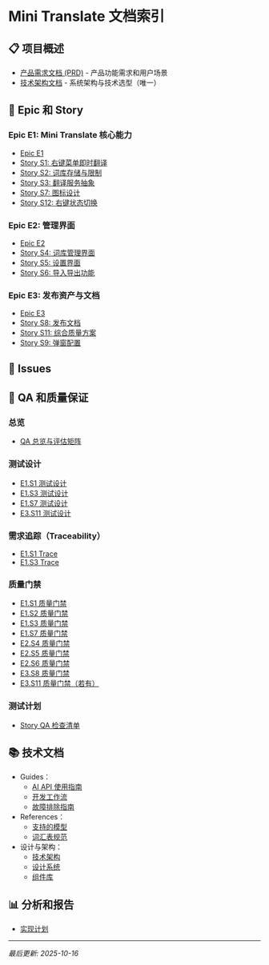 # Mini Translate 文档索引

## 📋 项目概述
- [产品需求文档 (PRD)](./prd.md) - 产品功能需求和用户场景
- [技术架构文档](./architecture.md) - 系统架构与技术选型（唯一）

## 🎯 Epic 和 Story
### Epic E1: Mini Translate 核心能力
- [Epic E1](./epics/epic-e1-mini-translate-core.md)
- [Story S1: 右键菜单即时翻译](./stories/story-s1-context-menu.md)
- [Story S2: 词库存储与限制](./stories/story-s2-vocabulary-storage.md)
- [Story S3: 翻译服务抽象](./stories/story-s3-translation-service.md)
- [Story S7: 图标设计](./stories/story-s7-icon.md)
- [Story S12: 右键状态切换](./stories/story-s12-right-click-state-switch.md)

### Epic E2: 管理界面
- [Epic E2](./epics/epic-e2-management-ui.md)
- [Story S4: 词库管理界面](./stories/story-s4-vocabulary-ui.md)
- [Story S5: 设置界面](./stories/story-s5-settings-ui.md)
- [Story S6: 导入导出功能](./stories/story-s6-import-export.md)

### Epic E3: 发布资产与文档
- [Epic E3](./epics/epic-e3-assets-docs.md)
- [Story S8: 发布文档](./stories/story-s8-release-docs.md)
- [Story S11: 综合质量方案](./stories/story-s11-qa-targeted-tab.md)
- [Story S9: 弹窗配置](./stories/story-s9-popup-config.md)

## 🐛 Issues

## 🧪 QA 和质量保证
### 总览
- [QA 总览与评估矩阵](./qa/INDEX.md)
### 测试设计
- [E1.S1 测试设计](./qa/assessments/e1.s1-test-design-20250919.md)
- [E1.S3 测试设计](./qa/assessments/e1.s3-test-design-20250918.md)
- [E1.S7 测试设计](./qa/assessments/e1.s7-test-design-20250918.md)
- [E3.S11 测试设计](./qa/assessments/e3.s11-test-design-20250929.md)

### 需求追踪（Traceability）
- [E1.S1 Trace](./qa/assessments/e1.s1-trace-20250919.md)
- [E1.S3 Trace](./qa/assessments/e1.s3-trace-20250918.md)

### 质量门禁
- [E1.S1 质量门禁](./qa/gates/e1.s1-context-menu.yml)
- [E1.S2 质量门禁](./qa/gates/e1.s2-vocabulary-storage.yml)
- [E1.S3 质量门禁](./qa/gates/e1.s3-translation-service.yml)
- [E1.S7 质量门禁](./qa/gates/e1.s7-icon.yml)
- [E2.S4 质量门禁](./qa/gates/e2.s4-vocabulary-ui.yml)
- [E2.S5 质量门禁](./qa/gates/e2.s5-settings-ui.yml)
- [E2.S6 质量门禁](./qa/gates/e2.s6-import-export.yml)
- [E3.S8 质量门禁](./qa/gates/e3.s8-release-docs.yml)
- [E3.S11 质量门禁（若有）](./qa/gates/e3.s11-qa-targeted-tab.yml)

### 测试计划
- [Story QA 检查清单](./qa/story-qa-checklist.md)

## 📚 技术文档
- Guides：
  - [AI API 使用指南](./guides/ai-api-usage.md)
  - [开发工作流](./guides/development-workflow.md)
  - [故障排除指南](./guides/troubleshooting.md)
- References：
  - [支持的模型](./references/supported-models.md)
  - [词汇表规范](./vocabulary-spec.md)
- 设计与架构：
  - [技术架构](./architecture.md)
  - [设计系统](./design/design-system.md)
  - [组件库](./design/component-library.md)

## 📊 分析和报告
- [实现计划](./planning/implementation-plan.md)

---
*最后更新: 2025-10-16*
